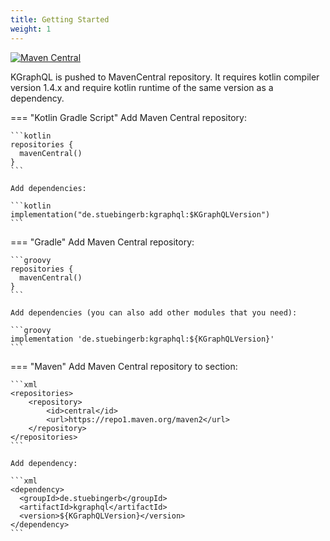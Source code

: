 ```yaml
---
title: Getting Started
weight: 1
---
```


[![Maven Central](https://img.shields.io/maven-central/v/de.stuebingerb/kgraphql.svg?label=Maven%20Central)](https://search.maven.org/search?q=g:%22de.stuebingerb%22%20AND%20a:%22kgraphql%22)

KGraphQL is pushed to MavenCentral repository. It requires kotlin compiler version 1.4.x and require kotlin runtime of
the same version as a dependency.

=== "Kotlin Gradle Script"
Add Maven Central repository:

    ```kotlin
    repositories {
      mavenCentral()
    }
    ```
    
    Add dependencies:
    
    ```kotlin
    implementation("de.stuebingerb:kgraphql:$KGraphQLVersion")
    ```

=== "Gradle"
Add Maven Central repository:

    ```groovy
    repositories {
      mavenCentral()
    }
    ```
    
    Add dependencies (you can also add other modules that you need):
    
    ```groovy
    implementation 'de.stuebingerb:kgraphql:${KGraphQLVersion}'
    ```

=== "Maven"
Add Maven Central repository to section:

    ```xml
    <repositories>
        <repository>
            <id>central</id>
            <url>https://repo1.maven.org/maven2</url>
        </repository>
    </repositories>
    ```
    
    Add dependency:
    
    ```xml
    <dependency>
      <groupId>de.stuebingerb</groupId>
      <artifactId>kgraphql</artifactId>
      <version>${KGraphQLVersion}</version>
    </dependency>
    ```
